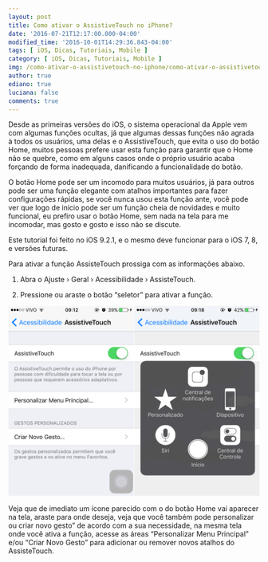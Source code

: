 ```yaml
---
layout: post
title: Como ativar o AssistiveTouch no iPhone?
date: '2016-07-21T12:17:00.000-04:00'
modified_time: '2016-10-01T14:29:36.843-04:00'
tags: [ iOS, Dicas, Tutoriais, Mobile ]
category: [ iOS, Dicas, Tutoriais, Mobile ]
img: /como-ativar-o-assistivetouch-no-iphone/como-ativar-o-assistivetouch-no-iphone.jpg
author: true
ediano: true
luciana: false
comments: true
---
```


Desde as primeiras versões do iOS, o sistema operacional da Apple vem com algumas funções ocultas, já que algumas dessas funções não agrada à todos os usuários, uma delas e o AssistiveTouch, que evita o uso do botão Home, muitos pessoas prefere usar esta função para garantir que o Home não se quebre, como em alguns casos onde o próprio usuário acaba forçando de forma inadequada, danificando a funcionalidade do botão.

O botão Home pode ser um incomodo para muitos usuários, já para outros pode ser uma função elegante com atalhos importantes para fazer configurações rápidas, se você nunca usou esta função ante, você pode ver que logo de inicio pode ser um função cheia de novidades e muito funcional, eu prefiro usar o botão Home, sem nada na tela para me incomodar, mas gosto e gosto e isso não se discute.

Este tutorial foi feito no iOS 9.2.1, e o mesmo deve funcionar para o iOS 7, 8, e versões futuras.

Para ativar a função AssisteTouch prossiga com as informações abaixo.

1. Abra o Ajuste › Geral › Acessibilidade › AssisteTouch.

2. Pressione ou araste o botão “seletor” para ativar a função.

![AssistiveTouch](/img/post/como-ativar-o-assistivetouch-no-iphone/assistivetouch.png)

Veja que de imediato um ícone parecido com o do botão Home vai aparecer na tela, araste para onde deseja, veja que você também pode personalizar ou criar novo gesto” de acordo com a sua necessidade, na mesma tela onde você ativa a função, acesse as áreas “Personalizar Menu Principal” e/ou “Criar Novo Gesto” para adicionar ou remover novos atalhos do AssisteTouch.